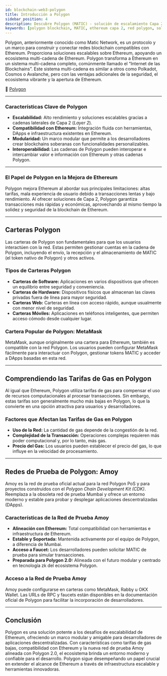 ```yaml
---
id: blockchain-web3-polygon
title: Introducción a Polygon
sidebar_position: 4
description: Descubre Polygon (MATIC) - solución de escalamiento Capa 2 de Ethereum con transacciones rápidas, bajo costo y conectividad multi-cadena para desarrollo DApp.
keywords: [polygon blockchain, MATIC, ethereum capa 2, red polygon, solución escalamiento, multi-cadena, desarrollo polygon, blockchain capa 2]
---
```



Polygon, anteriormente conocido como Matic Network, es un protocolo y un marco para construir y conectar redes blockchain compatibles con Ethereum. Proporciona soluciones escalables sobre Ethereum, apoyando un ecosistema multi-cadena de Ethereum. Polygon transforma a Ethereum en un sistema multi-cadena completo, comúnmente llamado el “Internet de las Blockchains”. Este sistema multi-cadena es similar a otros como Polkadot, Cosmos o Avalanche, pero con las ventajas adicionales de la seguridad, el ecosistema vibrante y la apertura de Ethereum.

🔗 [Polygon](https://polygon.technology)

---

### Características Clave de Polygon

* **Escalabilidad:** Alto rendimiento y soluciones escalables gracias a cadenas laterales de Capa 2 (*Layer 2*).
* **Compatibilidad con Ethereum:** Integración fluida con herramientas, DApps e infraestructura existentes en Ethereum.
* **Modularidad:** Un marco modular que permite a los desarrolladores crear blockchains soberanas con funcionalidades personalizables.
* **Interoperabilidad:** Las cadenas de Polygon pueden interoperar e intercambiar valor e información con Ethereum y otras cadenas Polygon.

---

### El Papel de Polygon en la Mejora de Ethereum

Polygon mejora Ethereum al abordar sus principales limitaciones: altas tarifas, mala experiencia de usuario debido a transacciones lentas y bajo rendimiento. Al ofrecer soluciones de Capa 2, Polygon garantiza transacciones más rápidas y económicas, aprovechando al mismo tiempo la solidez y seguridad de la blockchain de Ethereum.

---

## Carteras Polygon

Las carteras de Polygon son fundamentales para que los usuarios interactúen con la red. Estas permiten gestionar cuentas en la cadena de Polygon, incluyendo el envío, la recepción y el almacenamiento de MATIC (el token nativo de Polygon) y otros activos.

### Tipos de Carteras Polygon

* **Carteras de Software:** Aplicaciones en varios dispositivos que ofrecen un equilibrio entre seguridad y conveniencia.
* **Carteras de Hardware:** Dispositivos físicos que almacenan las claves privadas fuera de línea para mayor seguridad.
* **Carteras Web:** Carteras en línea con acceso rápido, aunque usualmente con menor nivel de seguridad.
* **Carteras Móviles:** Aplicaciones en teléfonos inteligentes, que permiten acceso cómodo desde cualquier lugar.

### Cartera Popular de Polygon: MetaMask

MetaMask, aunque originalmente una cartera para Ethereum, también es compatible con la red Polygon. Los usuarios pueden configurar MetaMask fácilmente para interactuar con Polygon, gestionar tokens MATIC y acceder a DApps basadas en esta red.

---

## Comprendiendo las Tarifas de Gas en Polygon

Al igual que Ethereum, Polygon utiliza tarifas de gas para compensar el uso de recursos computacionales al procesar transacciones. Sin embargo, estas tarifas son generalmente mucho más bajas en Polygon, lo que la convierte en una opción atractiva para usuarios y desarrolladores.

### Factores que Afectan las Tarifas de Gas en Polygon

* **Uso de la Red:** La cantidad de gas depende de la congestión de la red.
* **Complejidad de la Transacción:** Operaciones complejas requieren más poder computacional y, por lo tanto, más gas.
* **Precio del Gas:** Los usuarios pueden establecer el precio del gas, lo que influye en la velocidad de procesamiento.

---

## Redes de Prueba de Polygon: Amoy

Amoy es la red de prueba oficial actual para la red Polygon PoS y para proyectos construidos con el *Polygon Chain Development Kit (CDK)*. Reemplaza a la obsoleta red de prueba Mumbai y ofrece un entorno moderno y estable para probar y desplegar aplicaciones descentralizadas (DApps).

### Características de la Red de Prueba Amoy

* **Alineación con Ethereum:** Total compatibilidad con herramientas e infraestructura de Ethereum.
* **Estable y Soportada:** Mantenida activamente por el equipo de Polygon, a diferencia de Mumbai.
* **Acceso a Faucet:** Los desarrolladores pueden solicitar MATIC de prueba para simular transacciones.
* **Preparada para Polygon 2.0:** Alineada con el futuro modular y centrado en tecnología zk del ecosistema Polygon.

### Acceso a la Red de Prueba Amoy

Amoy puede configurarse en carteras como MetaMask, Rabby u OKX Wallet. Las URLs de RPC y faucets están disponibles en la documentación oficial de Polygon para facilitar la incorporación de desarrolladores.

---

## Conclusión

Polygon es una solución potente a los desafíos de escalabilidad de Ethereum, ofreciendo un marco modular y amigable para desarrolladores de aplicaciones descentralizadas. Con características como tarifas de gas bajas, compatibilidad con Ethereum y la nueva red de prueba Amoy alineada con Polygon 2.0, el ecosistema brinda un entorno moderno y confiable para el desarrollo. Polygon sigue desempeñando un papel crucial en extender el alcance de Ethereum a través de infraestructura escalable y herramientas innovadoras.
